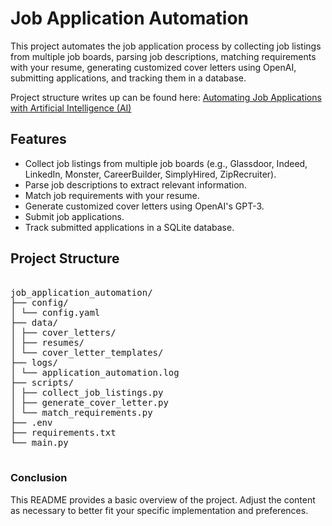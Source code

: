 # Job Application Automation

This project automates the job application process by collecting job listings from multiple job boards, parsing job descriptions, matching requirements with your resume, generating customized cover letters using OpenAI, submitting applications, and tracking them in a database.

Project structure writes up can be found here: [Automating Job Applications with Artificial Intelligence (AI)](https://www.notion.so/Automating-Job-Applications-with-Artificial-Intelligence-AI-b5a89995b65c4645b7de9404a0c8f4bd?pvs=4)

## Features

- Collect job listings from multiple job boards (e.g., Glassdoor, Indeed, LinkedIn, Monster, CareerBuilder, SimplyHired, ZipRecruiter).
- Parse job descriptions to extract relevant information.
- Match job requirements with your resume.
- Generate customized cover letters using OpenAI's GPT-3.
- Submit job applications.
- Track submitted applications in a SQLite database.

## Project Structure

<pre> 
job_application_automation/
├── config/
│ └── config.yaml
├── data/
│ ├── cover_letters/
│ ├── resumes/
│ └── cover_letter_templates/
├── logs/
│ └── application_automation.log
├── scripts/
│ ├── collect_job_listings.py
│ ├── generate_cover_letter.py
│ └── match_requirements.py
├── .env
├── requirements.txt
└── main.py 
 </pre>

### Conclusion

This README provides a basic overview of the project. Adjust the content as necessary to better fit your specific implementation and preferences.
